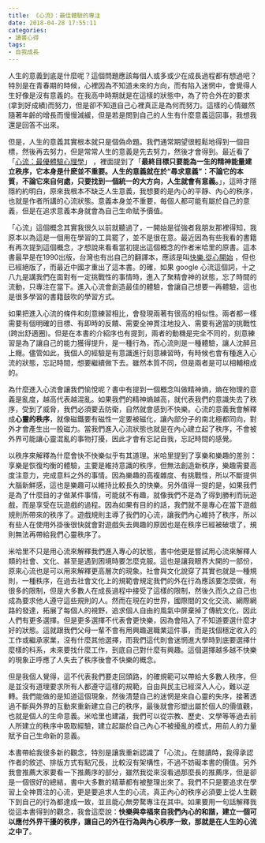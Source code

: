```yaml
---
title: 《心流》：最佳體驗的專注
date: 2018-04-28 17:55:11
categories:
- 讀書心得
tags:
- 自我成長
---
```

人生的意義到底是什麼呢？這個問題應該每個人或多或少在成長過程都有想過吧？特別是在青春期的時候，心裡因為不知道未來的方向，而有陷入迷惘中，會覺得人生好像是沒有意義的。在我高中時期就是在這樣的狀態中，為了符合外在的要求(拿到好成績)而努力，但是卻不知道自己心裡真正是為何而努力。這樣的心情雖然隨著年齡的增長而慢慢減緩，但是若是問到自己的人生有什麼意義這回事，我想我還是回答不出來。

但是，人生的意義其實根本就只是個偽命題。我們通常期望很輕鬆地得到一個目標，然後再去努力，但是常常人生的意義是先去努力，然後才會得到。最近看了「[心流：最優體驗心理學](http://www.books.com.tw/products/CN11489806)」 ，裡面提到了「**最終目標只要能為一生的精神能量建立秩序，它本身是什麽並不重要。人生的意義就在於“尋求意義”：不論它的本質，不論它來自何處，只要找到一個統一的大方向，人生就會有意義。**」，這時才隱隱約約明白，原來我根本不缺乏人生意義，我想要的是內心的平靜、內心的秩序，也就是作者所講的心流狀態。意義本身並不重要，每個人都可能有屬於自己的意義，但是在追求意義本身就會為自己生命賦予價值。

「心流」這個概念其實我很久以前就聽過了，一開始是從強者我朋友那裡得知，我原本以為這是一個用在學習的工具罷了，並不是很在意。最近因為有些我看的書籍有再次提到這個概念，才想說來看看當初提出這個概念的作者米哈里的原書。這本書最早是在1990出版，台灣也有出自己的翻譯本，應該是叫[快樂.從心開始](http://www.books.com.tw/products/0010036164) ，但也已經絕版了，而最近中國才重出了這本書。的確，如果 google 心流這個詞，十之八九是講我們在面對有一定挑戰性的事情時，進入了聚精會神的狀態，忘了時間的流動，只專注在當下。進入心流會創造最佳的體驗，會讓自己想要一再體驗，這也是很多學習的書籍鼓吹的學習方式。

如果把進入心流的條件和刻意練習相比，會發現兩著有很高的相似性。兩者都一樣需要有個明確的目標、有即時的反饋、需要全神貫注地投入、需要有適當的挑戰性(跨出舒適圈)。但是在本書的介紹序也有提到，兩者的動機是完全不同的，刻意練習是為了讓自己的能力獲得提升，是一種行為，而心流則是一種體驗，讓人沈醉且上癮。儘管如此，我個人的經驗是有意識進行刻意練習時，有時候也會有種進入心流的狀態，忘記時間，想要繼續做下去。雖然本質不同，但是兩者是可以相輔相成的。

為什麼進入心流會讓我們愉悅呢？書中有提到一個概念叫做精神熵，熵在物理的意義是亂度，越高代表越混亂。如果我們的精神熵越高，就代表我們的意識失去了秩序，受到了威脅，我們必須要去防衛，自然就會感到不快樂。心流的意義我會解釋成**心靈的秩序**，就像磁鐵要有磁性一定要被磁化，讓內部分子的南北極都同向，對外才會產生出一股磁力。當我們進入心流狀態也就是在內心建立起了秩序，不會被外界可能讓心靈混亂的事物打擾，因此才會有忘記自我，忘記時間的感覺。

以秩序來解釋為什麼會快不快樂似乎有其道理。米哈里提到了享樂和樂趣的差別：享樂是恢復均衡的體驗，主要是維持意識的秩序，但無法創造新秩序，樂趣需要高度注意力，完成意料之外的事情。因為樂趣的高複雜度、有挑戰性，所以不斷提供大腦新鮮感，這也是樂趣可以維持比較長久的快樂。另外值得一提的是，如果我們是為了什麼目的才做某件事情，可能就不有趣，就像我們不是為了得到勝利而玩遊戲，而是享受在玩遊戲的過程。因為如果有目的的話，我們就不是專心在當下遊戲規則所帶來的秩序了。遊戲規則主導了我們的心流，讓我們內心維持了秩序，所以有些人在使用外掛後很快就會對遊戲失去興趣的原因也是在秩序已經被破壞了，規則無法再帶給我們心靈秩序了。

米哈里不只是用心流來解釋我們進入專心的狀態，書中他更是嘗試用心流來解釋人類的社會、文化、甚至是遇到困境時要怎麼克服。這也是讓我眼界大開的一部份，原來心流也是可以用來解釋更高層次的現象。社會與文化說穿了其實也就是一種規則，一種秩序，在過去社會文化上的規範會規定我們的外在行為應該要怎麼做，有很多的限制，但是大多數人在成長過程中接受了這樣的限制，然後久而久之自己也成為要求他人遵守這些規則的人。然而在現在的世界，國際間的文化交流、網際網路的發達，拓展了每個人的視野，追求個人自由的風氣中屏棄掉了傳統文化，因此人們有更多選擇。但是更多選擇不代表會更快樂，因為會陷入了不知道要選什麼才好的狀態。這就跟我們父母一輩不會有用興趣選職業這件事，而是找個穩定收入的工作或繼承家業，沒有什麼其他選擇，而我們這代則會迷惘進大學時到底要選擇什麼樣的科系，未來要找什麼工作，到底自己對什麼有興趣。這個選擇越多越不快樂的現象正呼應了人失去了秩序後會不快樂的概念。

但是我個人覺得，這不代表我們要走回頭路，的確規範可以帶給大多數人秩序，但是並沒有道理要求所有人都遵守這樣的規範，自由與民主已經深入人心，難以逆轉。我們能做的是知道這個現象，然後清楚自己的迷惘是來自心靈的失序，接著透過不斷與外界的互動來重新建立自己的秩序，最後就會形塑出屬於個人的價值觀，也就是個人的生命意義。米哈里也建議，我們可以從宗教、歷史、文學等等過去前人所建立的秩序中吸取經驗，建立起屬於自己內心不被擾亂的模式，用前人的力量賦予自己生命新的意義。

本書帶給我很多新的觀念，特別是讓我重新認識了「心流」。在閱讀時，我得承認作者的敘述、排版方式有點冗長，比較沒有架構性，不過不妨礙本書的價值。另外我會推薦大家要看一下推薦序的部分，雖然我從來沒看過那麼長的推薦序，但是卻是一個很好的總結，書中大多數的精華都有被整理出來了。我們不只是要追求在學習上全神貫注的心流，更是要追求人生的心流，真正內心的秩序必須要上從人生觀下到自己的行為都達成一致，並且能心無旁騖專注在其中。如果要用一句話解釋我從這本書得到的觀念，我會這麼說：**快樂與幸福來自我們內心的和諧，建立一個可以應付外界干擾的秩序，讓自己的外在行為與內心秩序一致，那就是在人生的心流之中了**。
